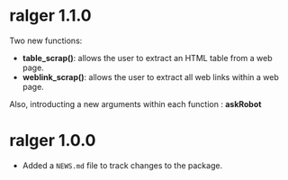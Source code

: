 # ralger 1.1.0

Two new functions: 
 - **table_scrap()**: allows the user to extract an HTML table from a web page.  
 - **weblink_scrap()**: allows the user to extract all web links within a web page. 
 
Also, introducting a new arguments within each function : **askRobot**


# ralger 1.0.0

* Added a `NEWS.md` file to track changes to the package.
